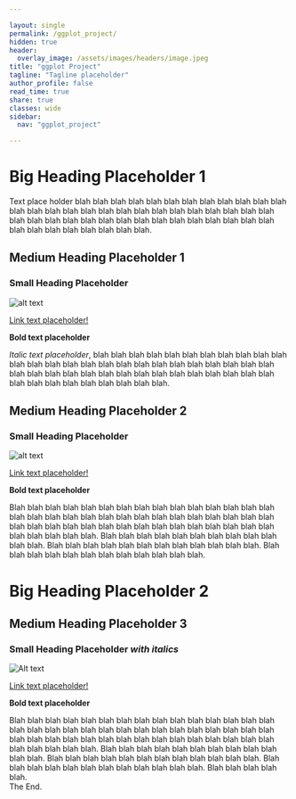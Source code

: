 ```yaml
---

layout: single
permalink: /ggplot_project/
hidden: true
header:
  overlay_image: /assets/images/headers/image.jpeg
title: "ggplot Project"
tagline: "Tagline placeholder"   
author_profile: false
read_time: true
share: true
classes: wide
sidebar:
  nav: "ggplot_project"

---
```


# Big Heading Placeholder 1

Text place holder blah blah blah blah blah blah blah blah blah blah blah blah blah blah blah blah blah blah blah blah blah blah blah blah blah blah blah blah blah blah blah blah blah blah blah blah blah blah blah blah blah blah blah blah blah blah blah blah blah blah.

## Medium Heading Placeholder 1

### Small Heading Placeholder

![alt text](/assets/images/image.jpeg)

[Link text placeholder!](link)

**Bold text placeholder**

*Italic text placeholder*, blah blah blah blah blah blah blah blah blah blah blah blah blah blah blah blah blah blah blah blah blah blah blah blah blah blah blah blah blah blah blah blah blah blah blah blah blah blah blah blah blah blah blah blah blah blah blah blah blah blah.

## Medium Heading Placeholder 2

### Small Heading Placeholder

![alt text](/assets/images/image.jpeg)

[Link text placeholder!](link)

**Bold text placeholder**

Blah blah blah blah blah blah blah blah blah blah blah blah blah blah blah blah blah blah blah blah blah blah blah blah blah blah blah blah blah blah blah blah blah blah blah blah blah blah blah blah blah blah blah blah blah blah blah blah blah blah. Blah blah blah blah blah blah blah blah blah blah blah blah. Blah blah blah blah blah blah blah blah blah blah blah blah. Blah blah blah blah blah blah blah blah blah blah blah blah.

#  Big Heading Placeholder 2

## Medium Heading Placeholder 3

### Small Heading Placeholder *with italics* 

![Alt text](/assets/images/image.jpeg)

[Link text placeholder!](link)

**Bold text placeholder**

Blah blah blah blah blah blah blah blah blah blah blah blah blah blah blah blah blah blah blah blah blah blah blah blah blah blah blah blah blah blah blah blah blah blah blah blah blah blah blah blah blah blah blah blah blah blah blah blah blah blah. Blah blah blah blah blah blah blah blah blah blah blah blah. Blah blah blah blah blah blah blah blah blah blah blah blah. Blah blah blah blah blah blah blah blah blah blah blah blah.
Blah blah blah blah blah.\
The End.
